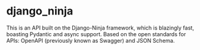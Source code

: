 # django_ninja
This is an API built on the Django-Ninja framework, which is blazingly fast, boasting Pydantic and async support.
Based on the open standards for APIs: OpenAPI (previously known as Swagger) and JSON Schema.
